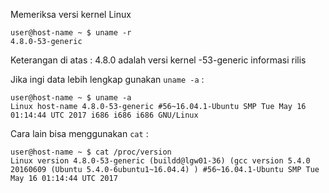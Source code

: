 Memeriksa versi kernel Linux

    user@host-name ~ $ uname -r
    4.8.0-53-generic
    
Keterangan di atas :
4.8.0 adalah versi kernel 
-53-generic informasi rilis

Jika ingi data lebih lengkap gunakan `uname -a` :

    user@host-name ~ $ uname -a
    Linux host-name 4.8.0-53-generic #56~16.04.1-Ubuntu SMP Tue May 16 01:14:44 UTC 2017 i686 i686 i686 GNU/Linux
    
Cara lain bisa menggunakan `cat` :

    user@host-name ~ $ cat /proc/version
    Linux version 4.8.0-53-generic (buildd@lgw01-36) (gcc version 5.4.0 20160609 (Ubuntu 5.4.0-6ubuntu1~16.04.4) ) #56~16.04.1-Ubuntu SMP Tue May 16 01:14:44 UTC 2017
